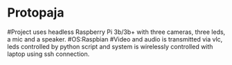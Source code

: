 # Protopaja

#Project uses headless Raspberry Pi 3b/3b+ with three cameras, three leds, a mic and a speaker. 
#OS:Raspbian
#Video and audio is transmitted via vlc, leds controlled by python script and system is wirelessly controlled with laptop using ssh connection.
